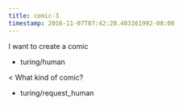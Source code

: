 ```yaml
---
title: comic-3
timestamp: 2016-11-07T07:42:20.403161992-08:00
---
```


I want to create a comic
* turing/human

< What kind of comic?
* turing/request_human
